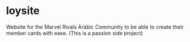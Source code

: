 # loysite
Website for the Marvel Rivals Arabic Community to be able to create their member cards with ease. (This is a passion side project)
